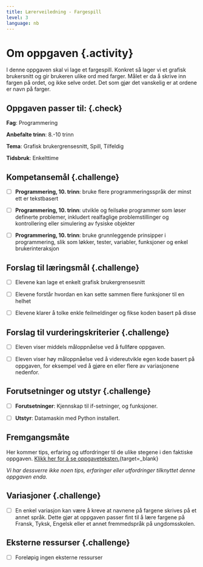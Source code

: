 ```yaml
---
title: Lærerveiledning - Fargespill
level: 3
language: nb
---
```



# Om oppgaven {.activity}

I denne oppgaven skal vi lage et fargespill. Konkret så lager vi et grafisk
brukersnitt og gir brukeren ulike ord med farger. Målet er da å skrive inn
fargen på ordet, og ikke selve ordet. Det som gjør det vanskelig er at ordene er
navn på farger.

## Oppgaven passer til: {.check}

 __Fag__: Programmering

 __Anbefalte trinn__: 8.-10 trinn

__Tema__: Grafisk brukergrensesnitt, Spill, Tilfeldig

 __Tidsbruk__: Enkelttime

## Kompetansemål {.challenge}

- [ ] __Programmering, 10. trinn__: bruke flere programmeringsspråk der minst
      ett er tekstbasert

- [ ] __Programmering, 10. trinn__: utvikle og feilsøke programmer som løser
      definerte problemer, inkludert realfaglige problemstillinger og
      kontrollering eller simulering av fysiske objekter

- [ ] __Programmering, 10. trinn__: bruke grunnleggende prinsipper i
      programmering, slik som løkker, tester, variabler, funksjoner og enkel
      brukerinteraksjon

## Forslag til læringsmål {.challenge}

- [ ] Elevene kan lage et enkelt grafisk brukergrensesnitt

- [ ] Elevene forstår hvordan en kan sette sammen flere funksjoner til en helhet

- [ ] Elevene klarer å tolke enkle feilmeldinger og fikse koden basert på disse

## Forslag til vurderingskriterier {.challenge}

- [ ] Eleven viser middels måloppnåelse ved å fullføre oppgaven.

- [ ] Eleven viser høy måloppnåelse ved å videreutvikle egen kode basert på
      oppgaven, for eksempel ved å gjøre en eller flere av variasjonene
      nedenfor.

## Forutsetninger og utstyr {.challenge}

- [ ] __Forutsetninger__: Kjennskap til if-setninger, og funksjoner.

- [ ] __Utstyr__: Datamaskin med Python installert.

## Fremgangsmåte

 Her kommer tips, erfaring og utfordringer til de ulike stegene i den faktiske
 oppgaven. [Klikk her for å se
 oppgaveteksten.](../fargespill/fargespill.html){target=_blank}

_Vi har dessverre ikke noen tips, erfaringer eller utfordringer tilknyttet denne
oppgaven enda._

## Variasjoner {.challenge}

- [ ] En enkel variasjon kan være å kreve at navnene på fargene skrives på et
       annet språk. Dette gjør at oppgaven passer fint til å lære fargene på
       Fransk, Tyksk, Engelsk eller et annet fremmedspråk på ungdomsskolen.

## Eksterne ressurser {.challenge}

- [ ] Foreløpig ingen eksterne ressurser

